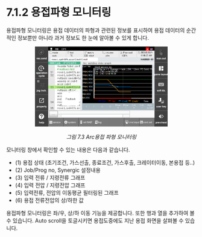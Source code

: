 ﻿# 7.1.2 용접파형 모니터링

용접파형 모니터링은 용접 데이터의 파형과 관련된 정보를 표시하여 용접 데이터의 순간적인 정보뿐만 아니라 과거 정보도 한 눈에 알아볼 수 있게 합니다. 

 
<p align="center">
 <img src="../../_assets/7_3.png" width="70%"></img>
 <em><p align="center">그림 7.3 Arc용접 파형 모니터링</p></em>
</p>


모니터링 창에서 확인할 수 있는 내용은 다음과 같습니다.  

- (1)	용접 상태 (초기조건, 가스선출, 종료조건, 가스후출, 크레이터이동, 본용접 등..)  
- (2)	Job/Prog no, Synergic 설정내용  
- (3)	입력 전류 / 지령전류 그래프  
- (4)	입력 전압 / 지령전압 그래프  
- (5)	입력전류, 전압의 이동평균 필터링된 그래프  
- (6)	용접 전류전압의 상/하한 값  
  
용접파형 모니터링은 좌/우, 상/하 이동 기능을 제공합니다. 또한 행과 열을 추가하여 볼 수 있습니다. Auto scroll을 토글시키면 용접도중에도 지난 용접 화면을 살펴볼 수 있습니다. 

